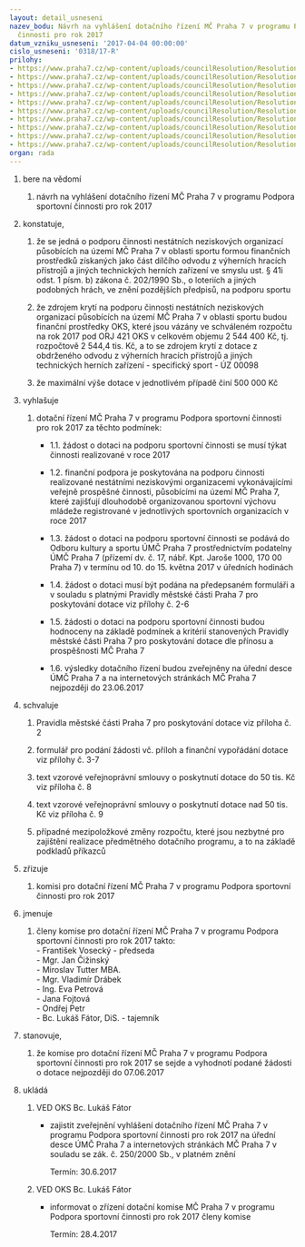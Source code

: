 ```yaml
---
layout: detail_usneseni
nazev_bodu: Návrh na vyhlášení dotačního řízení MČ Praha 7 v programu Podpora sportovní
  činnosti pro rok 2017
datum_vzniku_usneseni: '2017-04-04 00:00:00'
cislo_usneseni: '0318/17-R'
prilohy:
- https://www.praha7.cz/wp-content/uploads/councilResolution/Resolutions/29160/export/M5D_Dotacenasportovnicinnost_2017_vyhlaseni_V~187021.doc
- https://www.praha7.cz/wp-content/uploads/councilResolution/Resolutions/29160/export/Pravidla_pro_poskytovani_programove_dotace_MC_Praha_7_pro_rok_2017_sportovnicinnost~187020.doc
- https://www.praha7.cz/wp-content/uploads/councilResolution/Resolutions/29160/export/Zadost_o_poskytnuti_programove_dotace_2017_sportovnicinnost~187019.doc
- https://www.praha7.cz/wp-content/uploads/councilResolution/Resolutions/29160/export/Polozkovy_rozpocet_dotace_2017_prilohazadostioprogramovoudotaci~187018.xls
- https://www.praha7.cz/wp-content/uploads/councilResolution/Resolutions/29160/export/Evidence_clenske_zakladny_Podporasportovnicinnosti_2017~187017.xls
- https://www.praha7.cz/wp-content/uploads/councilResolution/Resolutions/29160/export/Cestneprohlasenizadateleopodporudeminimis~187016.doc
- https://www.praha7.cz/wp-content/uploads/councilResolution/Resolutions/29160/export/Vzorova_smlouva_o_poskytnuti_dotace_2017_do_50_tis~187014.doc
- https://www.praha7.cz/wp-content/uploads/councilResolution/Resolutions/29160/export/Vzorova_smlouva_o_poskytnuti_dotace_2017_nad_50_tis_sportovnicinnost~187013.doc
- https://www.praha7.cz/wp-content/uploads/councilResolution/Resolutions/29160/export/Zapis_3_jednani_SK_13_03_2017~187011.pdf
- https://www.praha7.cz/wp-content/uploads/councilResolution/Resolutions/29160/export/export~296363.pdf
organ: rada
---
```

<ol id="urzList" class="urzList_view"><li id="" class="urzClass1"><span name="1">bere na vědomí</span><ol class="urzOlClass"><li style="text-align: left;" id="" class="urzClass2"><span><p>návrh na vyhlášení dotačního řízení MČ Praha 7 v programu Podpora sportovní činnosti pro rok 2017</p></span></li></ol></li><li id="" class="urzClass1"><span name="50">konstatuje,</span><ol class="urzOlClass"><li style="text-align: left;" id="" class="urzClass2"><span><p>že se jedná o podporu činnosti nestátních neziskových organizací působících na území MČ Praha 7 v oblasti sportu formou finančních prostředků získaných jako část dílčího odvodu z výherních hracích přístrojů a jiných technických herních zařízení ve smyslu ust. § 41i odst. 1 písm. b) zákona č. 202/1990 Sb., o loteriích a jiných podobných hrách, ve znění pozdějších předpisů, na podporu sportu</p></span></li><li style="text-align: left;" id="" class="urzClass2"><span><p>že zdrojem krytí na podporu činnosti nestátních neziskových organizací působících na území MČ Praha 7 v oblasti sportu budou finanční prostředky OKS, které jsou vázány ve schváleném rozpočtu na rok 2017 pod ORJ 421 OKS v celkovém objemu 2 544 400 Kč, tj. rozpočtově 2 544,4 tis. Kč, a to se zdrojem krytí z dotace z obdrženého odvodu z výherních hracích přístrojů a jiných technických herních zařízení - specifický sport - ÚZ 00098</p></span></li><li style="text-align: left;" id="" class="urzClass2"><span><p>že maximální výše dotace v jednotlivém případě činí 500 000 Kč</p></span></li></ol></li><li id="" class="urzClass1"><span name="36">vyhlašuje</span><ol id="" class="urzOlClass"><li style="text-align: left;" id="" class="urzClass2"><span><p>dotační řízení MČ Praha 7 v programu Podpora sportovní činnosti pro rok 2017 za těchto podmínek:</p></span><ul class="urzUlClass"><li style="text-align: left;" id="" class="urzClass3"><span><p>1.1. žádost o dotaci na podporu sportovní činnosti se musí týkat činnosti realizované v roce 2017</p></span></li><li style="text-align: left;" id="" class="urzClass3"><span><p>1.2. finanční podpora je poskytována na podporu činnosti realizované nestátními neziskovými organizacemi vykonávajícími veřejně prospěšné činnosti, působícími na území MČ Praha 7, které zajišťují dlouhodobě organizovanou sportovní výchovu mládeže registrované v jednotlivých sportovních organizacích v roce 2017</p></span></li><li style="text-align: left;" id="" class="urzClass3"><span><p>1.3. žádost o dotaci na podporu sportovní činnosti&nbsp;se podává do Odboru kultury a sportu ÚMČ Praha 7 prostřednictvím podatelny ÚMČ Praha 7 (přízemí dv. č. 17, nábř. Kpt. Jaroše 1000, 170 00 Praha 7) v termínu od 10. do 15. května 2017 v úředních hodinách</p></span></li><li style="text-align: left;" id="" class="urzClass3"><span><p>1.4. žádost o dotaci musí být podána na předepsaném formuláři a v souladu s platnými Pravidly městské části Praha 7 pro poskytování dotace viz přílohy č. 2-6</p></span></li><li style="text-align: left;" id="" class="urzClass3"><span><p>1.5. žádosti o dotaci na podporu sportovní činnosti budou hodnoceny na základě podmínek a kritérií stanovených Pravidly městské části Praha 7 pro poskytování dotace dle přínosu a prospěšnosti MČ Praha 7</p></span></li><li style="text-align: left;" id="" class="urzClass3"><span><p>1.6. výsledky dotačního řízení budou zveřejněny na úřední desce ÚMČ Praha 7 a na internetových stránkách MČ Praha 7 nejpozději do 23.06.2017</p></span></li></ul></li></ol></li><li id="" class="urzClass1"><span name="24">schvaluje</span><ol class="urzOlClass"><li style="text-align: left;" id="" class="urzClass2"><span><p>Pravidla městské části Praha 7 pro poskytování dotace viz příloha č. 2</p></span></li><li style="text-align: left;" id="" class="urzClass2"><span><p>formulář pro podání žádosti vč. příloh a finanční vypořádání dotace viz přílohy č. 3-7</p></span></li><li style="text-align: left;" id="" class="urzClass2"><span><p>text vzorové veřejnoprávní smlouvy o poskytnutí dotace do 50 tis. Kč viz příloha č. 8<br></p></span></li><li style="text-align: left;" id="" class="urzClass2"><span><p>text vzorové veřejnoprávní smlouvy o poskytnutí dotace nad 50 tis. Kč viz příloha č. 9<br></p></span></li><li style="text-align: left;" id="" class="urzClass2"><span><p>případné mezipoložkové změny rozpočtu, které jsou nezbytné pro zajištění realizace předmětného dotačního programu, a to na základě podkladů příkazců</p></span></li></ol></li><li id="" class="urzClass1"><span name="43">zřizuje</span><ol class="urzOlClass"><li style="text-align: left;" id="" class="urzClass2"><span><p>komisi pro dotační řízení MČ Praha 7 v programu Podpora sportovní činnosti pro rok 2017</p></span></li></ol></li><li id="" class="urzClass1"><span name="5">jmenuje</span><ol class="urzOlClass"><li style="text-align: left;" id="" class="urzClass2"><span><p>členy komise pro dotační řízení MČ Praha 7 v programu Podpora sportovní činnosti pro rok 2017 takto: <br>- František Vosecký - předseda<br>- Mgr. Jan Čižinský<br>- Miroslav Tutter MBA.<br>- Mgr. Vladimír Drábek<br>- Ing. Eva Petrová<br>- Jana Fojtová<br>- Ondřej Petr<br>- Bc. Lukáš Fátor, DiS. - tajemník</p></span></li></ol></li><li id="" class="urzClass1"><span name="78">stanovuje,</span><ol class="urzOlClass"><li style="text-align: left;" id="" class="urzClass2"><span><p>že komise pro dotační řízení MČ Praha 7 v programu Podpora sportovní činnosti pro rok 2017 se sejde a vyhodnotí podané žádosti o dotace nejpozději do 07.06.2017</p></span></li></ol></li><li class="urzClass1" id="urzUkoly"><span name="1">ukládá</span><ol class="urzOlClass"><li class="urzClass2"><span><p>VED OKS Bc. Lukáš Fátor</p></span><ul class="urzUlClass"><li class="urzClass3"><span><p>zajistit zveřejnění vyhlášení dotačního řízení MČ Praha 7 v programu Podpora sportovní činnosti pro rok 2017 na úřední desce ÚMČ Praha 7 a internetových stránkách MČ Praha 7 v souladu se zák. č. 250/2000 Sb., v platném znění</p></span><span class="urzUkolTermin">  Termín:&nbsp;30.6.2017</span></li></ul></li><li class="urzClass2"><span><p>VED OKS Bc. Lukáš Fátor</p></span><ul class="urzUlClass"><li class="urzClass3"><span><p>informovat o zřízení dotační komise MČ Praha 7 v programu Podpora sportovní činnosti pro rok 2017 členy komise</p></span><span class="urzUkolTermin">  Termín:&nbsp;28.4.2017</span></li></ul></li></ol></li></ol>